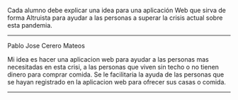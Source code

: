Cada alumno debe explicar una idea para una aplicación Web que sirva de forma Altruista para ayudar a las personas a superar la crisis actual sobre esta pandemia.

---------------------------------------------------------------------------------------------------------------------------------------------------------------------
Pablo Jose Cerero Mateos

Mi idea es hacer una aplicacion web para ayudar a las personas mas necesitadas en esta crisi, a las personas que viven sin techo o no tienen dinero para 
comprar comida. Se le facilitaria la ayuda de las personas que se hayan registrado en la aplicacion web para ofrecer sus casas o comida.

----------------------------------------------------------------------------------------------------------------------------------------------------------------------